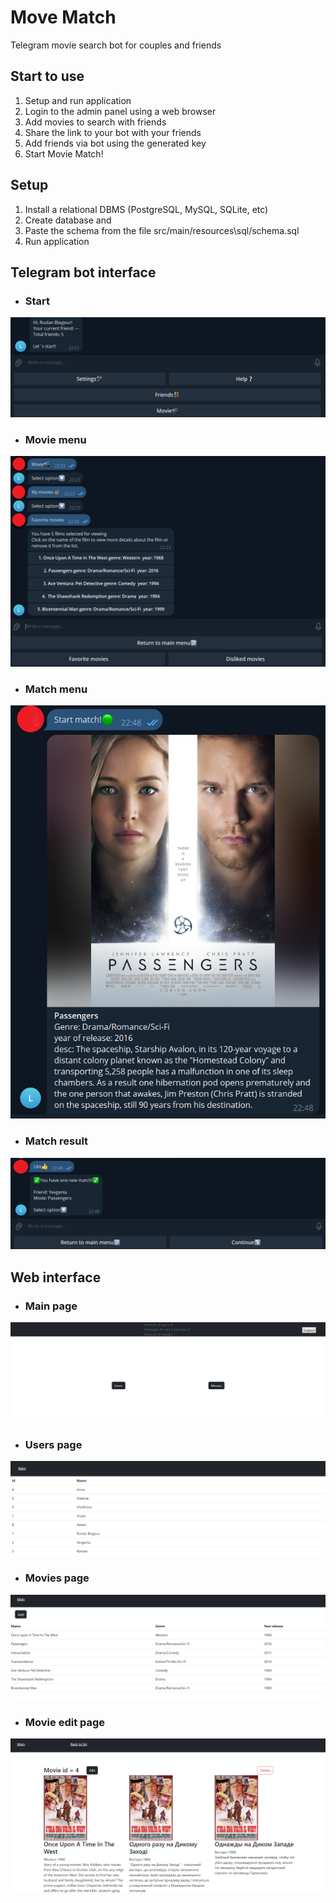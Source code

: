 # Move Match
Telegram movie search bot for couples and friends


## Start to use
1. Setup and run application
2. Login to the admin panel using a web browser
3. Add movies to search with friends
4. Share the link to your bot with your friends
5. Add friends via bot using the generated key
6. Start Movie Match!

## Setup
1. Install a relational DBMS (PostgreSQL, MySQL, SQLite, etc)
2. Create database and
3. Paste the schema from the file src/main/resources\sql/schema.sql
4. Run application

## Telegram bot interface
+ ### Start
![start_cmd](preview_img/telegram-bot-interface/start_cmd.png)
+ ### Movie menu
![movie_cmd](preview_img/telegram-bot-interface/movie_cmd.png)
+ ### Match menu
![match_cmd](preview_img/telegram-bot-interface/match_cmd.png)
+ ### Match result
![match_result](preview_img/telegram-bot-interface/match_result.png)


## Web interface
+ ### Main page
![main_page](preview_img/web-interface/main_page.png)
+ ### Users page
![users_page](preview_img/web-interface/users_page.png)
+ ### Movies page
![movie_page](preview_img/web-interface/movie_page.png)
+ ### Movie edit page
![movie_edit_page](preview_img/web-interface/movie_edit_page.png)


